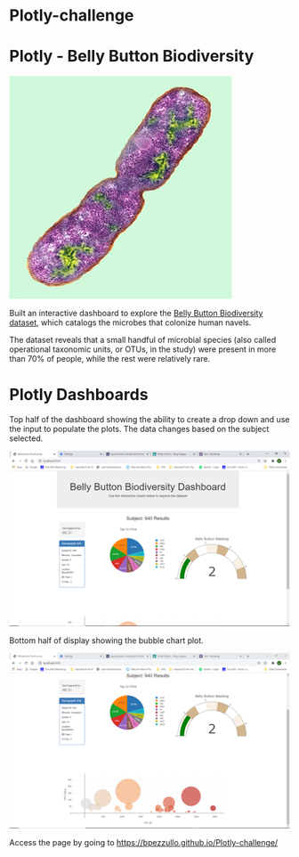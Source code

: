 # Plotly-challenge
# Plotly - Belly Button Biodiversity

![Bacteria by filterforge.com](Images/bacteria.jpg)

Built an interactive dashboard to explore the [Belly Button Biodiversity dataset](http://robdunnlab.com/projects/belly-button-biodiversity/), which catalogs the microbes that colonize human navels.

The dataset reveals that a small handful of microbial species (also called operational taxonomic units, or OTUs, in the study) were present in more than 70% of people, while the rest were relatively rare.

# Plotly Dashboards

Top half of the dashboard showing the ability to create a drop down and use the input to populate the plots.
The data changes based on the subject selected.

  ![Dashboard Chart](Images/dashboard.png)

Bottom half of display showing the bubble chart plot.

  ![Dashboard Chart](Images/dashboard2.png)

Access the page by going to https://bpezzullo.github.io/Plotly-challenge/

